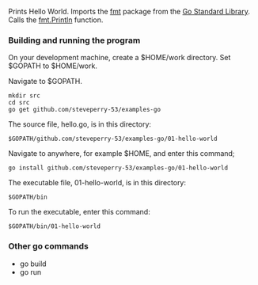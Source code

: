 Prints Hello World. Imports the
[fmt](https://golang.org/pkg/fmt/)
package from the
[Go Standard Library](https://golang.org/pkg/#stdlib).
Calls the [fmt.Println](https://golang.org/pkg/fmt/#Println) function.

### Building and running the program

On your development machine, create a $HOME/work directory.
Set $GOPATH to $HOME/work.

Navigate to $GOPATH.

    mkdir src
    cd src
    go get github.com/steveperry-53/examples-go
    
The source file, hello.go, is in this directory:

    $GOPATH/github.com/steveperry-53/examples-go/01-hello-world
    
Navigate to anywhere, for example $HOME, and enter this command;

    go install github.com/steveperry-53/examples-go/01-hello-world
    
The executable file, 01-hello-world, is in this directory:

    $GOPATH/bin
    
To run the executable, enter this command:

    $GOPATH/bin/01-hello-world
    
### Other go commands

* go build
* go run 
    
